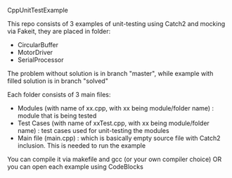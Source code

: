 CppUnitTestExample

This repo consists of 3 examples of unit-testing using Catch2 and mocking via Fakeit, they are placed in folder:
- CircularBuffer
- MotorDriver
- SerialProcessor

The problem without solution is in branch "master", while example with filled solution is in branch "solved"

Each folder consists of 3 main files:
- Modules (with name of xx.cpp, with xx being module/folder name) : module that is being tested
- Test Cases (with name of xxTest.cpp, with xx being module/folder name) : test cases used for unit-testing the modules
- Main file (main.cpp) : which is basically empty source file with Catch2 inclusion. This is needed to run the example

You can compile it via makefile and gcc (or your own compiler choice) OR you can open each example using CodeBlocks
